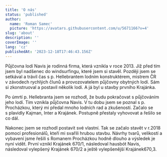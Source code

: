 ```yaml
---
title: 'O nás'
status: 'published'
author:
  name: 'Roman Samec'
  picture: 'https://avatars.githubusercontent.com/u/5671166?v=4'
slug: 'about'
description: ''
coverImage: ''
lang: 'cz'
publishedAt: '2023-12-18T17:46:43.156Z'
---
```


Půjčovna lodí Navis je rodinná firma, která vznikla v roce 2013. Již před tím jsem byl nadšenec do windsurfingu, které jsem si stavěl. Později jsem se setkával a trávil čas s p. Hellebrantem lodním konstruktérem, mistrem ČR v závodech rychlých člunů a provozovatelem půjčovny obytných lodí. Sám si zkonstruoval a postavil několik lodí. A já byl u stavby prvního Krajánka.

Po úmrtí p. Hellebranta jsem se rozhodl, že budu pokračovat s půjčováním jeho lodí. Tím vznikla půjčovna Navis. V tu dobu jsem se poznal s p. Procházkou, který mi předal mnoho lodních rad a zkušeností. Začalo se s plavidly Kajman, Inter a Krajánek. Postupně přestaly vyhovovat a řešilo se co dál.

Nakonec jsem se rozhodl postavit své vlastní. Tak se začalo stavět v r.2018 pomocí profesionálů, kteří mi svařili hrubou stavbu. Návrhy tvarů, velikostí a vybavení jsme řešili s Romanem Procházkou hodně dlouho a výsledek je nyní vidět. První vznikl Krajánek 670/1, následoval hausbót Navis, následoval vylepšený Krajánek 670/2 a ještě vylepšenější Krajánek670,3.